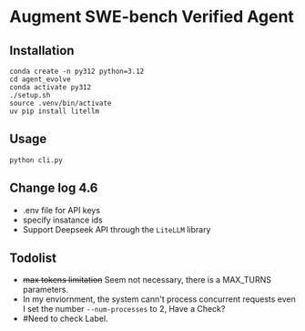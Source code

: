 # Augment SWE-bench Verified Agent

## Installation
```
conda create -n py312 python=3.12
cd agent_evolve
conda activate py312
./setup.sh
source .venv/bin/activate
uv pip install litellm
```

## Usage
```
python cli.py
```

## Change log 4.6
- .env file for API keys
- specify insatance ids
- Support Deepseek API through the `LiteLLM` library


## Todolist
- ~~max tokens limitation~~ Seem not necessary, there is a MAX_TURNS parameters.
- In my enviornment, the system cann't process concurrent requests even I set the number `--num-processes` to 2, Have a Check?
- #Need to check Label.


